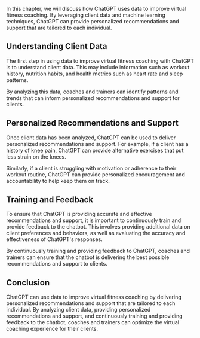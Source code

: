

In this chapter, we will discuss how ChatGPT uses data to improve virtual fitness coaching. By leveraging client data and machine learning techniques, ChatGPT can provide personalized recommendations and support that are tailored to each individual.

Understanding Client Data
-------------------------

The first step in using data to improve virtual fitness coaching with ChatGPT is to understand client data. This may include information such as workout history, nutrition habits, and health metrics such as heart rate and sleep patterns.

By analyzing this data, coaches and trainers can identify patterns and trends that can inform personalized recommendations and support for clients.

Personalized Recommendations and Support
----------------------------------------

Once client data has been analyzed, ChatGPT can be used to deliver personalized recommendations and support. For example, if a client has a history of knee pain, ChatGPT can provide alternative exercises that put less strain on the knees.

Similarly, if a client is struggling with motivation or adherence to their workout routine, ChatGPT can provide personalized encouragement and accountability to help keep them on track.

Training and Feedback
---------------------

To ensure that ChatGPT is providing accurate and effective recommendations and support, it is important to continuously train and provide feedback to the chatbot. This involves providing additional data on client preferences and behaviors, as well as evaluating the accuracy and effectiveness of ChatGPT's responses.

By continuously training and providing feedback to ChatGPT, coaches and trainers can ensure that the chatbot is delivering the best possible recommendations and support to clients.

Conclusion
----------

ChatGPT can use data to improve virtual fitness coaching by delivering personalized recommendations and support that are tailored to each individual. By analyzing client data, providing personalized recommendations and support, and continuously training and providing feedback to the chatbot, coaches and trainers can optimize the virtual coaching experience for their clients.
